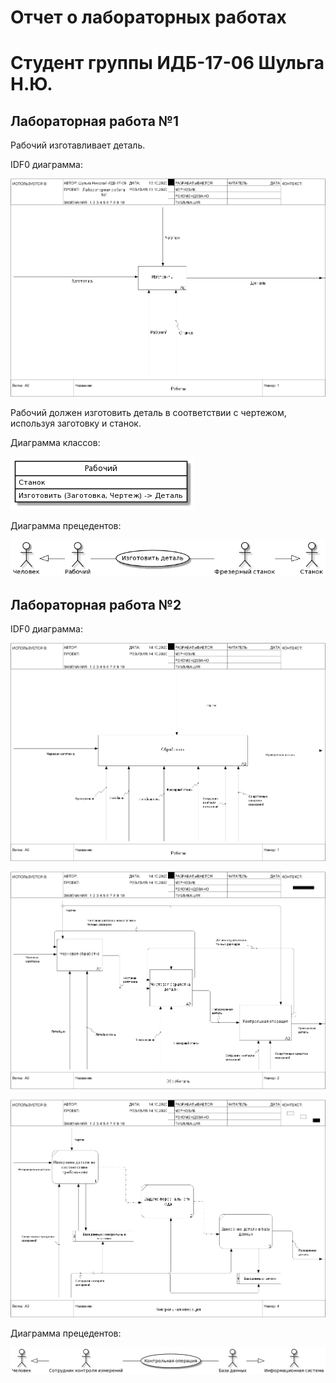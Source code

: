 # Отчет о лабораторных работах

# Cтудент группы ИДБ-17-06 Шульга Н.Ю.

## Лабораторная работа №1

Рабочий изготавливает деталь.

IDF0 диаграмма:

![A](https://github.com/NikolaiShu/ShulgaNikolay.github.io/blob/main/lab1/IDF0.png?raw=true)

Рабочий должен изготовить деталь в соответствии с чертежом, используя заготовку и станок. 

Диаграмма классов:

![A](https://github.com/NikolaiShu/ShulgaNikolay.github.io/blob/main/lab1/ClassD.png?raw=true)


Диаграмма прецедентов:

![A](https://github.com/NikolaiShu/ShulgaNikolay.github.io/blob/main/lab1/UseCaseDiagramm.png?raw=true)


## Лабораторная работа №2

IDF0 диаграмма:

![A](https://github.com/NikolaiShu/ShulgaNikolay.github.io/blob/main/lab2/IDF02.1.png?raw=true)

![A](https://github.com/NikolaiShu/ShulgaNikolay.github.io/blob/main/lab2/IDF02.2.png?raw=true)

![A](https://github.com/NikolaiShu/ShulgaNikolay.github.io/blob/main/lab2/DFD2.png?raw=true)


Диаграмма прецедентов:

![A](https://github.com/NikolaiShu/ShulgaNikolay.github.io/blob/main/lab2/UsecaseLab2.png?raw=true)

